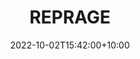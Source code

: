 ---
date: 2022-10-02T15:42:00+10:00
description: The only found objects - a rubberband and some twigs.
draft: false
icon: 2022-10-02-reprage.webp
language: en
title: REPRAGE
link: https://reprage.com

---